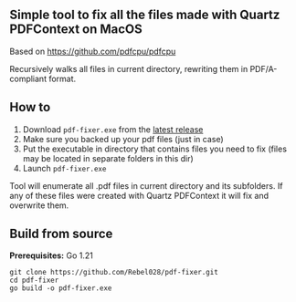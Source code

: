 ## Simple tool to fix all the files made with Quartz PDFContext on MacOS

Based on https://github.com/pdfcpu/pdfcpu

Recursively walks all files in current directory, rewriting them in PDF/A-compliant format.

## How to

1. Download `pdf-fixer.exe` from the [latest release](https://github.com/Rebel028/pdf-fixer/releases/latest)
2. Make sure you backed up your pdf files (just in case)
3. Put the executable in directory that contains files you need to fix (files may be located in separate folders in this dir)
4. Launch `pdf-fixer.exe`

Tool will enumerate all .pdf files in current directory and its subfolders. If any of these files were created with Quartz PDFContext it will fix and overwrite them.

## Build from source

**Prerequisites:** Go 1.21

```shell
git clone https://github.com/Rebel028/pdf-fixer.git
cd pdf-fixer
go build -o pdf-fixer.exe
```
